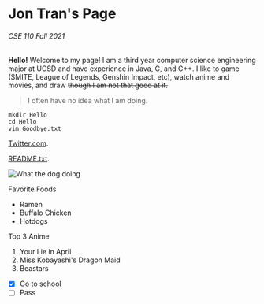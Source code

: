 # Jon Tran's Page
###### CSE 110 Fall 2021
**Hello!** Welcome to my page! I am a third year computer science engineering major at UCSD and have experience in Java, C, and C++. 
I like to game (SMITE, League of Legends, Genshin Impact, etc), watch anime and movies, and draw ~~though I am not that good at it.~~
> I often have no idea what I am doing.


```
mkdir Hello
cd Hello
vim Goodbye.txt
```

[Twitter.com](https://twitter.com/).

[README.txt](README.md).

![What the dog doing](https://c.tenor.com/iozuy0_sdygAAAAC/what-the-dog-doing-dog.gif)

Favorite Foods
- Ramen
- Buffalo Chicken
- Hotdogs

Top 3 Anime
1. Your Lie in April
2. Miss Kobayashi's Dragon Maid
3. Beastars

- [x] Go to school
- [ ] Pass
